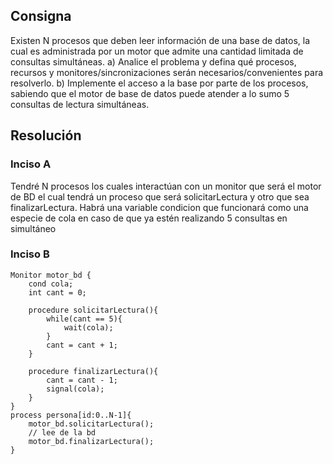 ## Consigna

Existen N procesos que deben leer información de una base de datos, la cual es administrada
por un motor que admite una cantidad limitada de consultas simultáneas.
a) Analice el problema y defina qué procesos, recursos y monitores/sincronizaciones
serán necesarios/convenientes para resolverlo.
b) Implemente el acceso a la base por parte de los procesos, sabiendo que el motor de
base de datos puede atender a lo sumo 5 consultas de lectura simultáneas.


## Resolución


### Inciso A

Tendré N procesos los cuales interactúan con un monitor que será el motor de BD el cual tendrá un proceso que será solicitarLectura y otro que sea finalizarLectura. Habrá una variable condicion que funcionará como una especie de cola en caso de que ya estén realizando 5 consultas en simultáneo


### Inciso B


```
Monitor motor_bd {
    cond cola;
    int cant = 0;
    
    procedure solicitarLectura(){
        while(cant == 5){
            wait(cola);
        }
        cant = cant + 1;
    }
    
    procedure finalizarLectura(){
        cant = cant - 1;
        signal(cola);
    }
}
process persona[id:0..N-1]{
    motor_bd.solicitarLectura();
    // lee de la bd
    motor_bd.finalizarLectura();
}
```